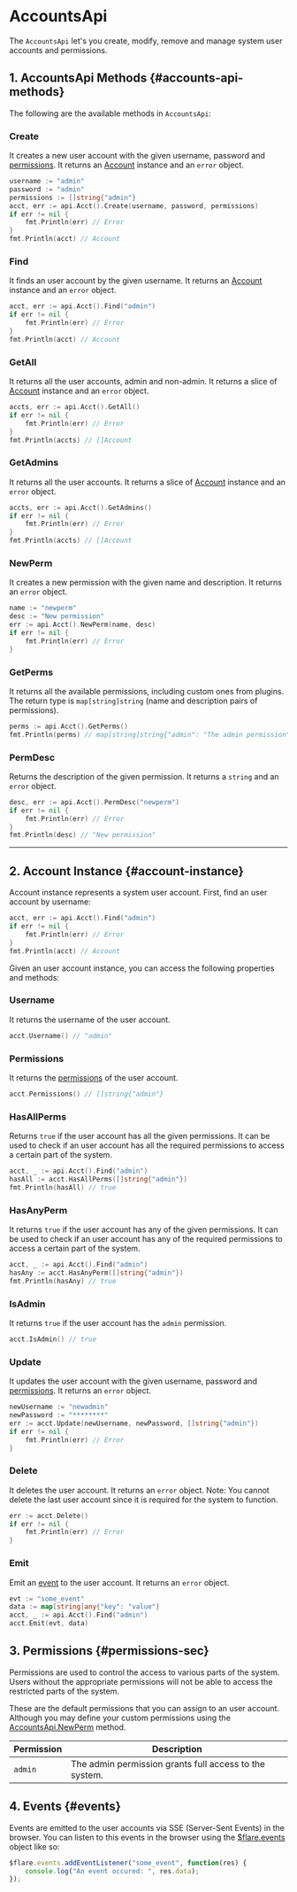 # AccountsApi

The `AccountsApi` let's you create, modify, remove and manage system user accounts and permissions.

## 1. AccountsApi Methods {#accounts-api-methods}

The following are the available methods in `AccountsApi`:

### Create
It creates a new user account with the given username, password and [permissions](#permissions). It returns an [Account](#account-instance) instance and an `error` object.
```go
username := "admin"
password := "admin"
permissions := []string{"admin"}
acct, err := api.Acct().Create(username, password, permissions)
if err != nil {
    fmt.Println(err) // Error
}
fmt.Println(acct) // Account
```

### Find
It finds an user account by the given username. It returns an [Account](#account-instance) instance and an `error` object.
```go
acct, err := api.Acct().Find("admin")
if err != nil {
    fmt.Println(err) // Error
}
fmt.Println(acct) // Account
```

### GetAll
It returns all the user accounts, admin and non-admin. It returns a slice of [Account](#account-instance) instance and an `error` object.
```go
accts, err := api.Acct().GetAll()
if err != nil {
    fmt.Println(err) // Error
}
fmt.Println(accts) // []Account
```

### GetAdmins
It returns all the user accounts. It returns a slice of [Account](#account-instance) instance and an `error` object.
```go
accts, err := api.Acct().GetAdmins()
if err != nil {
    fmt.Println(err) // Error
}
fmt.Println(accts) // []Account
```

### NewPerm
It creates a new permission with the given name and description. It returns an `error` object.
```go
name := "newperm"
desc := "New permission"
err := api.Acct().NewPerm(name, desc)
if err != nil {
    fmt.Println(err) // Error
}
```

### GetPerms
It returns all the available permissions, including custom ones from plugins. The return type is `map[string]string` (name and description pairs of permissions).
```go
perms := api.Acct().GetPerms()
fmt.Println(perms) // map[string]string{"admin": "The admin permission"}
```

### PermDesc
Returns the description of the given permission. It returns a `string` and an `error` object.
```go
desc, err := api.Acct().PermDesc("newperm")
if err != nil {
    fmt.Println(err) // Error
}
fmt.Println(desc) // "New permission"
```

---

## 2. Account Instance {#account-instance}
Account instance represents a system user account. First, find an user account by username:
```go
acct, err := api.Acct().Find("admin")
if err != nil {
    fmt.Println(err) // Error
}
fmt.Println(acct) // Account
```

Given an user account instance, you can access the following properties and methods:

### Username
It returns the username of the user account.
```go
acct.Username() // "admin"
```

### Permissions
It returns the [permissions](#permissions-sec) of the user account.
```go
acct.Permissions() // []string{"admin"}
```

### HasAllPerms
Returns `true` if the user account has all the given permissions. It can be used to check if an user account has all the required permissions to access a certain part of the system.
```go
acct, _ := api.Acct().Find("admin")
hasAll := acct.HasAllPerms([]string{"admin"})
fmt.Println(hasAll) // true
```

### HasAnyPerm
It returns `true` if the user account has any of the given permissions. It can be used to check if an user account has any of the required permissions to access a certain part of the system.
```go
acct, _ := api.Acct().Find("admin")
hasAny := acct.HasAnyPerm([]string{"admin"})
fmt.Println(hasAny) // true
```

### IsAdmin
It returns `true` if the user account has the `admin` permission.
```go
acct.IsAdmin() // true
```

### Update
It updates the user account with the given username, password and [permissions](#permissions). It returns an `error` object.
```go
newUsername := "newadmin"
newPassword := "********"
err := acct.Update(newUsername, newPassword, []string{"admin"})
if err != nil {
    fmt.Println(err) // Error
}
```

### Delete
It deletes the user account. It returns an `error` object. Note: You cannot delete the last user account since it is required for the system to function.
```go
err := acct.Delete()
if err != nil {
    fmt.Println(err) // Error
}
```

### Emit
Emit an [event](#events) to the user account. It returns an `error` object.
```go
evt := "some_event"
data := map[string]any{"key": "value"}
acct, _ := api.Acct().Find("admin")
acct.Emit(evt, data)
```

## 3. Permissions {#permissions-sec}
Permissions are used to control the access to various parts of the system. Users without the appropriate permissions will not be able to access the restricted parts of the system.

These are the default permissions that you can assign to an user account. Although you may define your custom permissions using the [AccountsApi.NewPerm](#newperm) method.

| Permission | Description
| --- | --- |
| `admin` | The admin permission grants full access to the system. |

## 4. Events {#events}
Events are emitted to the user accounts via SSE (Server-Sent Events) in the browser.
You can listen to this events in the browser using the [$flare.events](./flare-variable.md#flare-events) object like so:
```js
$flare.events.addEventListener("some_event", function(res) {
    console.log("An event occured: ", res.data);
});
```
